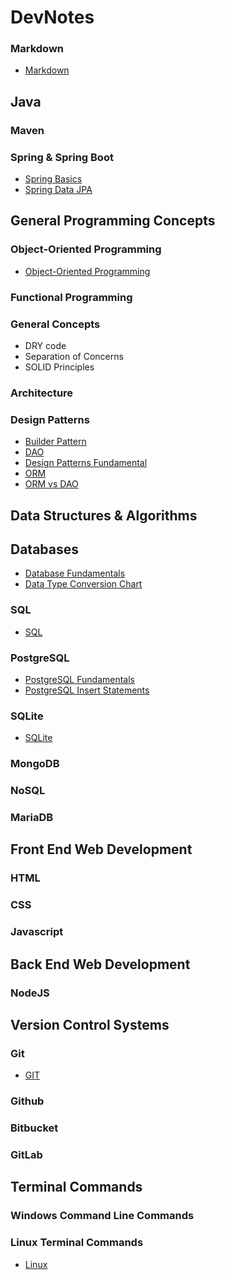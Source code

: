 # **DevNotes**

### **Markdown**  

- [Markdown](./topics/markdown.md)  

## **Java**  

### **Maven**  

### Spring & Spring Boot  

- [Spring Basics](./topics/spring/spring_basics.md)
- [Spring Data JPA](./topics/spring/springdatajpa.md)  

## **General Programming Concepts**  

### **Object-Oriented Programming**  

- [Object-Oriented Programming](./topics/oop.md)  

### **Functional Programming**  

### **General Concepts** 
- DRY code
- Separation of Concerns 
- SOLID Principles

### **Architecture**  

### **Design Patterns**  

- [Builder Pattern](./topics/DesignPatterns/builder.md)
- [DAO](./topics/DesignPatterns/dao.md)
- [Design Patterns Fundamental](./topics/DesignPatterns/design_patterns.md)
- [ORM](./topics/DesignPatterns/orm.md)
- [ORM vs DAO](./topics/DesignPatterns/orm_dao.md)

## **Data Structures & Algorithms**  

## **Databases**  
- [Database Fundamentals](./topics/databases/databaseFundamentals.md)
- [Data Type Conversion Chart](./topics/databases/db_data_types.md)

### **SQL**  
- [SQL](./topics/databases/sql/sql.md)  

### **PostgreSQL**  

- [PostgreSQL Fundamentals](./topics/databases/postgresql/postgresql.md)
- [PostgreSQL Insert Statements](./topics/databases/postgresql/postgresql.md)

### **SQLite**  

- [SQLite](./topics/databases/sqlite/sqlite.md)

### **MongoDB**  

### **NoSQL**

### **MariaDB**

## **Front End Web Development**  

### **HTML**  
  
### **CSS**  
    
### **Javascript**  
    
## **Back End Web Development**  

### **NodeJS**  

## **Version Control Systems**  

### Git  

- [GIT](./topics/git.md)  

### Github  
  
### Bitbucket  
  
### GitLab  

## **Terminal Commands**  

### **Windows Command Line Commands**  

### **Linux Terminal Commands**  

- [Linux](./topics/commands-linux.md)